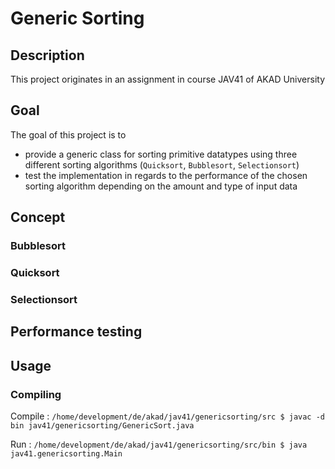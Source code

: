 # Generic Sorting 

## Description
This project originates in an assignment in course JAV41 of AKAD University

## Goal 
The goal of this project is to
- provide a generic class for sorting primitive datatypes using three different sorting algorithms (```Quicksort```, ```Bubblesort```, ```Selectionsort```)
- test the implementation in regards to the performance of the chosen sorting algorithm depending on the amount and type of input data

## Concept

### Bubblesort

### Quicksort

### Selectionsort

## Performance testing

## Usage

### Compiling

Compile : ```/home/development/de/akad/jav41/genericsorting/src $ javac -d bin jav41/genericsorting/GenericSort.java ``` 

Run : ```/home/development/de/akad/jav41/genericsorting/src/bin $ java jav41.genericsorting.Main```
